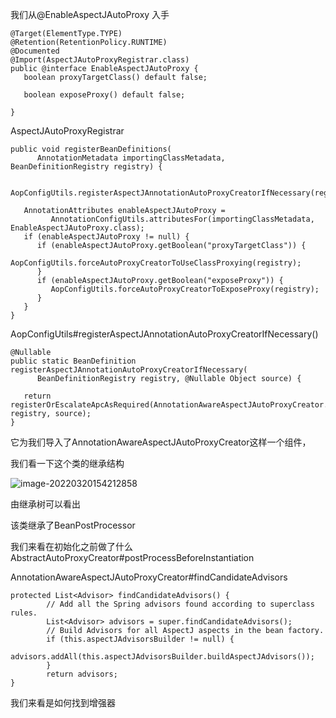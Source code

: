 我们从@EnableAspectJAutoProxy 入手

```
@Target(ElementType.TYPE)
@Retention(RetentionPolicy.RUNTIME)
@Documented
@Import(AspectJAutoProxyRegistrar.class)
public @interface EnableAspectJAutoProxy {
   boolean proxyTargetClass() default false;

   boolean exposeProxy() default false;

}
```

AspectJAutoProxyRegistrar

```
public void registerBeanDefinitions(
      AnnotationMetadata importingClassMetadata, BeanDefinitionRegistry registry) {

   AopConfigUtils.registerAspectJAnnotationAutoProxyCreatorIfNecessary(registry);

   AnnotationAttributes enableAspectJAutoProxy =
         AnnotationConfigUtils.attributesFor(importingClassMetadata, EnableAspectJAutoProxy.class);
   if (enableAspectJAutoProxy != null) {
      if (enableAspectJAutoProxy.getBoolean("proxyTargetClass")) {
         AopConfigUtils.forceAutoProxyCreatorToUseClassProxying(registry);
      }
      if (enableAspectJAutoProxy.getBoolean("exposeProxy")) {
         AopConfigUtils.forceAutoProxyCreatorToExposeProxy(registry);
      }
   }
}
```

AopConfigUtils#registerAspectJAnnotationAutoProxyCreatorIfNecessary()
```
@Nullable
public static BeanDefinition registerAspectJAnnotationAutoProxyCreatorIfNecessary(
      BeanDefinitionRegistry registry, @Nullable Object source) {

   return registerOrEscalateApcAsRequired(AnnotationAwareAspectJAutoProxyCreator.class, registry, source);
}
```

它为我们导入了AnnotationAwareAspectJAutoProxyCreator这样一个组件，

我们看一下这个类的继承结构

![image-20220320154212858](https://gitee.com/linmsen/picture/raw/master//img/202203201542931.png)

由继承树可以看出

该类继承了BeanPostProcessor

我们来看在初始化之前做了什么AbstractAutoProxyCreator#postProcessBeforeInstantiation



AnnotationAwareAspectJAutoProxyCreator#findCandidateAdvisors

```
protected List<Advisor> findCandidateAdvisors() {
		// Add all the Spring advisors found according to superclass rules.
		List<Advisor> advisors = super.findCandidateAdvisors();
		// Build Advisors for all AspectJ aspects in the bean factory.
		if (this.aspectJAdvisorsBuilder != null) {
			advisors.addAll(this.aspectJAdvisorsBuilder.buildAspectJAdvisors());
		}
		return advisors;
}
```



我们来看是如何找到增强器



